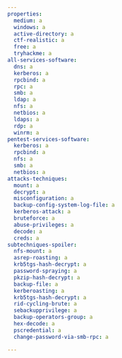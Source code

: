 ```yaml
---
properties:
  medium: a
  windows: a
  active-directory: a
  ctf-realistic: a
  free: a
  tryhackme: a
all-services-software:
  dns: a
  kerberos: a
  rpcbind: a
  rpc: a
  smb: a
  ldap: a
  nfs: a
  netbios: a
  ldaps: a
  rdp: a
  winrm: a
pentest-services-software:
  kerberos: a
  rpcbind: a
  nfs: a
  smb: a
  netbios: a
attacks-techniques:
  mount: a
  decrypt: a
  misconfiguration: a
  backup-config-system-log-file: a
  kerberos-attack: a
  bruteforce: a
  abuse-privileges: a
  decode: a
  creds: a
subtechniques-spoiler:
  nfs-mount: a
  asrep-roasting: a
  krb5tgs-hash-decrypt: a
  password-spraying: a
  pkzip-hash-decrypt: a
  backup-file: a
  kerberoasting: a
  krb5tgs-hash-decrypt: a
  rid-cycling-brute: a
  sebackupprivilege: a
  backup-operators-group: a
  hex-decode: a
  pscredential: a
  change-password-via-smb-rpc: a

---
```


